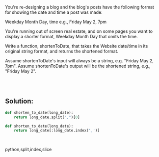 You're re-designing a blog and the blog's posts have the following format for showing the date and time a post was made:

Weekday Month Day, time e.g., Friday May 2, 7pm

You're running out of screen real estate, and on some pages you want to display a shorter format, Weekday Month Day that omits the time.

Write a function, shortenToDate, that takes the Website date/time in its original string format, and returns the shortened format.

Assume shortenToDate's input will always be a string, e.g. "Friday May 2, 7pm". Assume shortenToDate's output will be the shortened string, e.g., "Friday May 2".

<br><br>

## Solution:
```py
def shorten_to_date(long_date):
    return long_date.split(",")[0]
```

```py
def shorten_to_date(long_date):
    return long_date[:long_date.index(',')]
```

<br>

<tag>python,split,index,slice<tag>